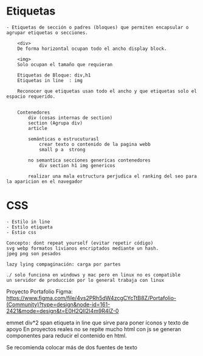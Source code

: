 # Etiquetas

    - Etiquetas de sección o padres (bloques) que permiten encapsular o agrupar etiquetas o secciones.
        
        <div>
        De forma horizontal ocupan todo el ancho display block.

        <img>
        Solo ocupan el tamaño que requieran

        Etiquetas de Bloque: div,h1
        Etiquetas in line  : img

        Reconocer que etiquetas usan todo el ancho y que etiquetas solo el espacio requerido.
        

        Contenedores 
            div (cosas internas de section)
            section (Agrupa div)
            article

            semánticas o estrucuturasl
                crear texto o contenido de la pagina webb
                small p a  strong 

            no semantica secciones genericas contenedores
                div section h1 img genericos

            realizar una mala estructura perjudica el ranking del seo para la aparicion en el navegador
# CSS
    - Estilo in line
    - Estilo etiqueta
    - Estio css

    Concepto: dont repeat yourself (evitar repetir código)
    svg webp formatos livianos encriptados mediante un hash.
    jpeg png son pesados

    lazy lying compaginación: carga por partes

    ./ solo funciona en windows y mac pero en linux no es compatible 
    un servidor de producción por lo general trabaja con linux

Proyecto Portafolio
    Figma: https://www.figma.com/file/4vs2PRh5dW4zcgCYcTtB8Z/Portafolio-(Community)?type=design&node-id=161-2421&mode=design&t=E0H2QIl2I4m9R4lZ-0

emmet div*2
span etiqueta in line que sirve para poner íconos y texto de apoyo
En proyectos reales no se repite mucho html con js se generan componentes para reducir el contenido en html.

Se recomienda colocar más de dos fuentes de texto 


